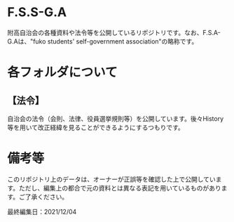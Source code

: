 # F.S.S-G.A

附高自治会の各種資料や法令等を公開しているリポジトリです。なお、F.S.A-G.Aは、"fuko students' self-government association"の略称です。

# 各フォルダについて

## 【法令】

自治会の法令（会則、法律、役員選挙規則等）を公開しています。後々History等を用いて改正経緯を見ることができるようにするつもりです。

# 備考等

このリポジトリ上のデータは、オーナーが正誤等を確認した上で公開しています。ただし、編集上の都合で元の資料とは異なる表記を用いているものがあります。ご了承ください。

最終編集日：2021/12/04

